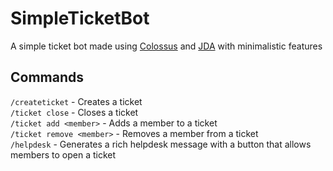# SimpleTicketBot
A simple ticket bot made using [Colossus](https://github.com/RyanLandDev/Colossus) and [JDA](https://github.com/discord-jda/JDA)
with minimalistic features

## Commands

`/createticket` - Creates a ticket  
`/ticket close` - Closes a ticket  
`/ticket add <member>` - Adds a member to a ticket  
`/ticket remove <member>` - Removes a member from a ticket  
`/helpdesk` - Generates a rich helpdesk message with a button that allows members to open a ticket